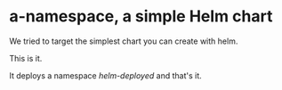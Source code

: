 # a-namespace, a simple Helm chart

We tried to target the simplest chart you can create with helm.

This is it.

It deploys a namespace *helm-deployed* and that's it.